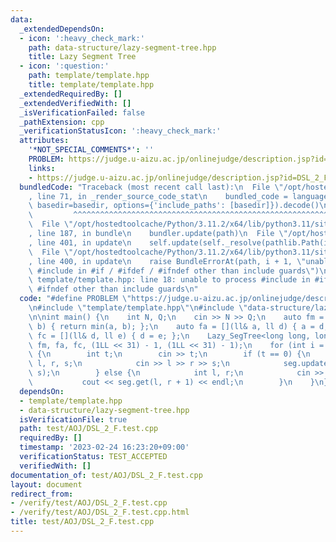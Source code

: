 ```yaml
---
data:
  _extendedDependsOn:
  - icon: ':heavy_check_mark:'
    path: data-structure/lazy-segment-tree.hpp
    title: Lazy Segment Tree
  - icon: ':question:'
    path: template/template.hpp
    title: template/template.hpp
  _extendedRequiredBy: []
  _extendedVerifiedWith: []
  _isVerificationFailed: false
  _pathExtension: cpp
  _verificationStatusIcon: ':heavy_check_mark:'
  attributes:
    '*NOT_SPECIAL_COMMENTS*': ''
    PROBLEM: https://judge.u-aizu.ac.jp/onlinejudge/description.jsp?id=DSL_2_F
    links:
    - https://judge.u-aizu.ac.jp/onlinejudge/description.jsp?id=DSL_2_F
  bundledCode: "Traceback (most recent call last):\n  File \"/opt/hostedtoolcache/Python/3.11.2/x64/lib/python3.11/site-packages/onlinejudge_verify/documentation/build.py\"\
    , line 71, in _render_source_code_stat\n    bundled_code = language.bundle(stat.path,\
    \ basedir=basedir, options={'include_paths': [basedir]}).decode()\n          \
    \         ^^^^^^^^^^^^^^^^^^^^^^^^^^^^^^^^^^^^^^^^^^^^^^^^^^^^^^^^^^^^^^^^^^^^^^^^^^^^^^^^^\n\
    \  File \"/opt/hostedtoolcache/Python/3.11.2/x64/lib/python3.11/site-packages/onlinejudge_verify/languages/cplusplus.py\"\
    , line 187, in bundle\n    bundler.update(path)\n  File \"/opt/hostedtoolcache/Python/3.11.2/x64/lib/python3.11/site-packages/onlinejudge_verify/languages/cplusplus_bundle.py\"\
    , line 401, in update\n    self.update(self._resolve(pathlib.Path(included), included_from=path))\n\
    \  File \"/opt/hostedtoolcache/Python/3.11.2/x64/lib/python3.11/site-packages/onlinejudge_verify/languages/cplusplus_bundle.py\"\
    , line 400, in update\n    raise BundleErrorAt(path, i + 1, \"unable to process\
    \ #include in #if / #ifdef / #ifndef other than include guards\")\nonlinejudge_verify.languages.cplusplus_bundle.BundleErrorAt:\
    \ template/template.hpp: line 18: unable to process #include in #if / #ifdef /\
    \ #ifndef other than include guards\n"
  code: "#define PROBLEM \"https://judge.u-aizu.ac.jp/onlinejudge/description.jsp?id=DSL_2_F\"\
    \n#include \"template/template.hpp\"\n#include \"data-structure/lazy-segment-tree.hpp\"\
    \n\nint main() {\n    int N, Q;\n    cin >> N >> Q;\n    auto fm = [](ll a, ll\
    \ b) { return min(a, b); };\n    auto fa = [](ll& a, ll d) { a = d; };\n    auto\
    \ fc = [](ll& d, ll e) { d = e; };\n    Lazy_SegTree<long long, long long> seg(N,\
    \ fm, fa, fc, (1LL << 31) - 1, (1LL << 31) - 1);\n    for (int i = 0; i < Q; i++)\
    \ {\n        int t;\n        cin >> t;\n        if (t == 0) {\n            int\
    \ l, r, s;\n            cin >> l >> r >> s;\n            seg.update(l, r + 1,\
    \ s);\n        } else {\n            int l, r;\n            cin >> l >> r;\n \
    \           cout << seg.get(l, r + 1) << endl;\n        }\n    }\n}"
  dependsOn:
  - template/template.hpp
  - data-structure/lazy-segment-tree.hpp
  isVerificationFile: true
  path: test/AOJ/DSL_2_F.test.cpp
  requiredBy: []
  timestamp: '2023-02-24 16:23:20+09:00'
  verificationStatus: TEST_ACCEPTED
  verifiedWith: []
documentation_of: test/AOJ/DSL_2_F.test.cpp
layout: document
redirect_from:
- /verify/test/AOJ/DSL_2_F.test.cpp
- /verify/test/AOJ/DSL_2_F.test.cpp.html
title: test/AOJ/DSL_2_F.test.cpp
---
```

